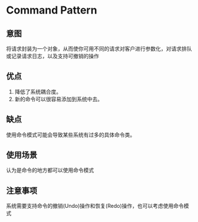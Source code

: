 # Command Pattern

## 意图

将请求封装为一个对象，从而使你可用不同的请求对客户进行参数化，对请求排队或记录请求日志，以及支持可撤销的操作

## 优点

1. 降低了系统耦合度。 
2. 新的命令可以很容易添加到系统中去。

## 缺点

使用命令模式可能会导致某些系统有过多的具体命令类。

## 使用场景

认为是命令的地方都可以使用命令模式

## 注意事项

系统需要支持命令的撤销(Undo)操作和恢复(Redo)操作，也可以考虑使用命令模式
